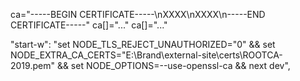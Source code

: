 ca="-----BEGIN CERTIFICATE-----\nXXXX\nXXXX\n-----END CERTIFICATE-----"
ca[]="..."
ca[]="..."

"start-w": "set NODE_TLS_REJECT_UNAUTHORIZED=\"0\" && set NODE_EXTRA_CA_CERTS=\"E:\\Brand\\external-site\\certs\\ROOTCA-2019.pem\" && set NODE_OPTIONS=--use-openssl-ca && next dev",
